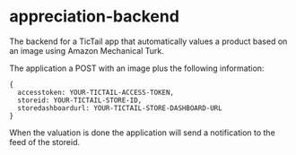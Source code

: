 appreciation-backend
====================

The backend for a TicTail app that automatically values a product based on an image using Amazon Mechanical Turk.

The application a POST with an image plus the following information:

	{
	  accesstoken: YOUR-TICTAIL-ACCESS-TOKEN,
	  storeid: YOUR-TICTAIL-STORE-ID,
	  storedashboardurl: YOUR-TICTAIL-STORE-DASHBOARD-URL
	}
  
When the valuation is done the application will send a notification to the feed of the storeid.
